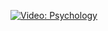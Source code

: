 [![Video: 
Psychology](https://img.youtube.com/vi/9gaHNA9q4CU/hqdefault.jpg)](https://youtu.be/9gaHNA9q4CU) 

